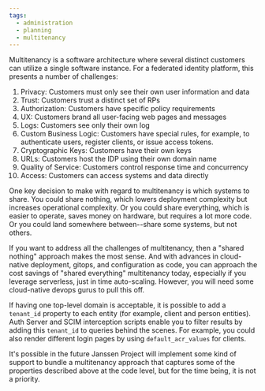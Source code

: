 ```yaml
---
tags:
  - administration
  - planning
  - multitenancy
---
```


Multitenancy is a software architecture where several distinct customers can
utilize a single software instance. For a federated identity platform, this
presents a number of challenges:

1. Privacy: Customers must only see their own user information and data
1. Trust: Customers trust a distinct set of RPs
1. Authorization: Customers have specific policy requirements
1. UX: Customers brand all user-facing web pages and messages
1. Logs: Customers see only their own log
1. Custom Business Logic: Customers have special rules, for example, to
authenticate users, register clients, or issue access tokens.
1. Cryptographic Keys: Customers have their own keys
1. URLs: Customers host the IDP using their own domain name
1. Quality of Service: Customers control response time and concurrency
1. Access: Customers can access systems and data directly

One key decision to make with regard to multitenancy is which systems to
share. You could share nothing, which lowers deployment complexity but
increases operational complexity. Or you could share everything, which is
easier to operate, saves money on hardware, but requires a lot more code. Or you
could land somewhere between--share some systems, but not others.

If you want to address all the challenges of multitenancy, then a "shared
nothing" approach makes the most sense. And with advances in cloud-native
deployment, gitops, and configuration as code, you can approach the cost savings
of "shared everything" multitenancy today, especially if you leverage serverless,
just in time auto-scaling. However, you will need some cloud-native devops
gurus to pull this off.

If having one top-level domain is acceptable, it is possible to add a `tenant_id`
property to each entity (for example, client and person entities). Auth Server
and SCIM interception scripts enable you to filter results by adding this
`tenant_id` to queries behind the scenes. For example, you could also render
different login pages by using `default_acr_values` for clients.

It's possible in the future Janssen Project will implement some kind of support
to bundle a multitenancy approach that captures some of the properties described
above at the code level, but for the time being, it is not a priority.

